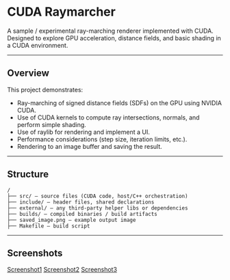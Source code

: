 # CUDA Raymarcher

A sample / experimental ray-marching renderer implemented with CUDA. Designed to explore GPU acceleration, distance fields, and basic shading in a CUDA environment.

---

## Overview

This project demonstrates:
- Ray-marching of signed distance fields (SDFs) on the GPU using NVIDIA CUDA.  
- Use of CUDA kernels to compute ray intersections, normals, and perform simple shading.  
- Use of raylib for rendering and implement a UI.
- Performance considerations (step size, iteration limits, etc.).  
- Rendering to an image buffer and saving the result.  

---

## Structure

```
/
├── src/ — source files (CUDA code, host/C++ orchestration)
├── include/ — header files, shared declarations
├── external/ — any third-party helper libs or dependencies
├── builds/ — compiled binaries / build artifacts
├── saved_image.png — example output image
├── Makefile — build script

```
---

## Screenshots
[Screenshot1](./screenshots/image.png)
[Screenshot2](./screenshots/image2.png)
[Screenshot3](./screenshots/image3.png)
